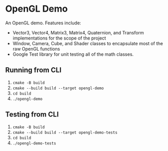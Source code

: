 # OpenGL Demo
An OpenGL demo. Features include:
* Vector3, Vector4, Matrix3, Matrix4, Quaternion, and Transform implementations for the scope of the project
* Window, Camera, Cube, and Shader classes to encapsulate most of the raw OpenGL functions
* Google Test library for unit testing all of the math classes.

## Running from CLI
1. `cmake -B build`
2. `cmake --build build --target opengl-demo`
3. `cd build`
4. `./opengl-demo`

## Testing from CLI
1. `cmake -B build`
2. `cmake --build build --target opengl-demo-tests`
3. `cd build`
4. `./opengl-demo-tests`

